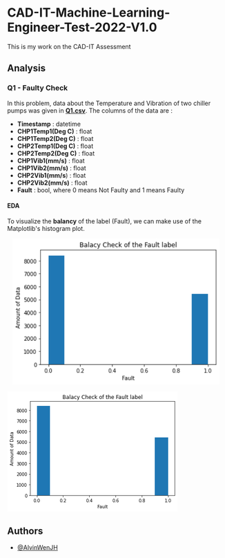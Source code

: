 
# CAD-IT-Machine-Learning-Engineer-Test-2022-V1.0

This is my work on the CAD-IT Assessment 


## Analysis

### Q1 - Faulty Check 

In this problem, data about the Temperature and Vibration of two chiller pumps was given in [**Q1.csv**](https://github.com/AlvinWenJH/CAD-IT-Machine-Learning-Engineer-Test-2022-V1.0/blob/main/Q1.csv).
The columns of the data are :

* **Timestamp**	 : datetime
* **CHP1Temp1(Deg C)** : float
* **CHP1Temp2(Deg C)** : float
* **CHP2Temp1(Deg C)** : float
* **CHP2Temp2(Deg C)** : float
* **CHP1Vib1(mm/s)** : float	
* **CHP1Vib2(mm/s)** : float
* **CHP2Vib1(mm/s**) : float	
* **CHP2Vib2(mm/s)** : float	
* **Fault** : bool, where 0 means Not Faulty and 1 means Faulty

#### EDA
To visualize the **balancy** of the label (Fault), we can make use of the Matplotlib's histogram plot.

<p align="center">
    <img src="https://github.com/AlvinWenJH/CAD-IT-Machine-Learning-Engineer-Test-2022-V1.0/blob/main/images/BalancyHist.png" width="480">
    <br>
</p>

![BalancyHist.png](https://github.com/AlvinWenJH/CAD-IT-Machine-Learning-Engineer-Test-2022-V1.0/blob/main/images/BalancyHist.png?raw=true)

## Authors

- [@AlvinWenJH](https://github.com/AlvinWenJH)

